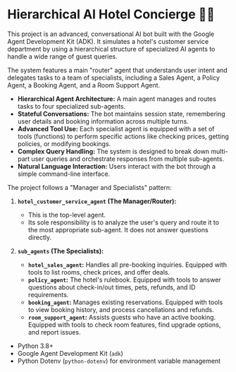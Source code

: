# Hierarchical AI Hotel Concierge 🏨✨

This project is an advanced, conversational AI bot built with the Google Agent Development Kit (ADK). It simulates a hotel's customer service department by using a hierarchical structure of specialized AI agents to handle a wide range of guest queries.

The system features a main "router" agent that understands user intent and delegates tasks to a team of specialists, including a Sales Agent, a Policy Agent, a Booking Agent, and a Room Support Agent.


*   **Hierarchical Agent Architecture:** A main agent manages and routes tasks to four specialized sub-agents.
*   **Stateful Conversations:** The bot maintains session state, remembering user details and booking information across multiple turns.
*   **Advanced Tool Use:** Each specialist agent is equipped with a set of tools (functions) to perform specific actions like checking prices, getting policies, or modifying bookings.
*   **Complex Query Handling:** The system is designed to break down multi-part user queries and orchestrate responses from multiple sub-agents.
*   **Natural Language Interaction:** Users interact with the bot through a simple command-line interface.



The project follows a "Manager and Specialists" pattern:

1.  **`hotel_customer_service_agent` (The Manager/Router):**
    *   This is the top-level agent.
    *   Its sole responsibility is to analyze the user's query and route it to the most appropriate sub-agent. It does not answer questions directly.

2.  **`sub_agents` (The Specialists):**
    *   **`hotel_sales_agent`:** Handles all pre-booking inquiries. Equipped with tools to list rooms, check prices, and offer deals.
    *   **`policy_agent`:** The hotel's rulebook. Equipped with tools to answer questions about check-in/out times, pets, refunds, and ID requirements.
    *   **`booking_agent`:** Manages existing reservations. Equipped with tools to view booking history, and process cancellations and refunds.
    *   **`room_support_agent`:** Assists guests who have an active booking. Equipped with tools to check room features, find upgrade options, and report issues.


*   Python 3.8+
*   Google Agent Development Kit (`adk`)
*   Python Dotenv (`python-dotenv`) for environment variable management


